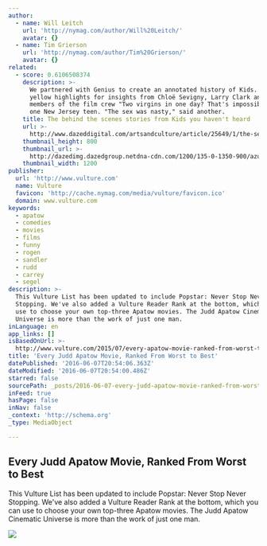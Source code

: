 ```yaml
---
author:
  - name: Will Leitch
    url: 'http://nymag.com/author/Will%20Leitch/'
    avatar: {}
  - name: Tim Grierson
    url: 'http://nymag.com/author/Tim%20Grierson/'
    avatar: {}
related:
  - score: 0.6106508374
    description: >-
      We partnered with Genius to create an annotated history of Kids. Click the
      yellow highlights for insights from Chloë Sevigny, Larry Clark and key
      members of the film crew "Two virgins in one day? That's impossible," said
      one New Jersey teen. "The sex was nasty," said another.
    title: The behind the scenes stories from Kids you haven't heard
    url: >-
      http://www.dazeddigital.com/artsandculture/article/25649/1/the-secret-history-of-kids
    thumbnail_height: 800
    thumbnail_url: >-
      http://dazedimg.dazedgroup.netdna-cdn.com/1200/135-0-1350-900/azure/dazed-prod/1130/1/1131516.jpg
    thumbnail_width: 1200
publisher:
  url: 'http://www.vulture.com'
  name: Vulture
  favicon: 'http://cache.nymag.com/media/vulture/favicon.ico'
  domain: www.vulture.com
keywords:
  - apatow
  - comedies
  - movies
  - films
  - funny
  - rogen
  - sandler
  - rudd
  - carrey
  - segel
description: >-
  This Vulture List has been updated to include Popstar: Never Stop Never
  Stopping. We've also added a Vulture Reader Rank at the bottom, which you can
  use to choose your own top-three Apatow movies. The Judd Apatow Cinematic
  Universe is more than the work of just one man.
inLanguage: en
app_links: []
isBasedOnUrl: >-
  http://www.vulture.com/2015/07/every-apatow-movie-ranked-from-worst-to-best.html
title: 'Every Judd Apatow Movie, Ranked From Worst to Best'
datePublished: '2016-06-07T20:54:06.363Z'
dateModified: '2016-06-07T20:54:00.486Z'
starred: false
sourcePath: _posts/2016-06-07-every-judd-apatow-movie-ranked-from-worst-to-best.md
inFeed: true
hasPage: false
inNav: false
_context: 'http://schema.org'
_type: MediaObject

---
```

<article style=""><h1>Every Judd Apatow Movie, Ranked From Worst to Best</h1><p>This Vulture List has been updated to include Popstar: Never Stop Never Stopping. We've also added a Vulture Reader Rank at the bottom, which you can use to choose your own top-three Apatow movies. The Judd Apatow Cinematic Universe is more than the work of just one man.</p><img src="http://pixel.nymag.com/imgs/daily/vulture/2015/07/15/15-judd-apatow-movies.w1200.h630.jpg" /></article>